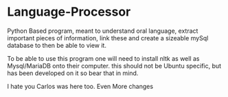 # Language-Processor                                                                                                                                                                     
Python Based program, meant to understand oral language, extract important pieces of information, link these and create a sizeable mySql database to then be able to view it.

To be able to use this program one will need to install nltk as well as Mysql/MariaDB onto their computer. this should not be Ubuntu specific, but has been developed on it so bear that in mind.

I hate you Carlos was here too.
Even More changes
